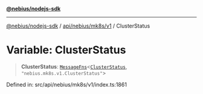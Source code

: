 [**@nebius/nodejs-sdk**](../../../../../README.md)

---

[@nebius/nodejs-sdk](../../../../../README.md) / [api/nebius/mk8s/v1](../README.md) / ClusterStatus

# Variable: ClusterStatus

> **ClusterStatus**: [`MessageFns`](../../../../../runtime/protos/core/interfaces/MessageFns.md)\<[`ClusterStatus`](../interfaces/ClusterStatus.md), `"nebius.mk8s.v1.ClusterStatus"`\>

Defined in: src/api/nebius/mk8s/v1/index.ts:1861
